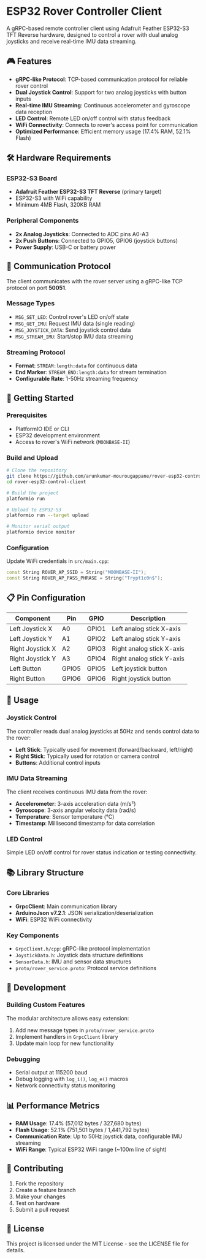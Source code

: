 # ESP32 Rover Controller Client

A gRPC-based remote controller client using Adafruit Feather ESP32-S3 TFT Reverse hardware, designed to control a rover with dual analog joysticks and receive real-time IMU data streaming.

## 🎮 Features

- **gRPC-like Protocol**: TCP-based communication protocol for reliable rover control
- **Dual Joystick Control**: Support for two analog joysticks with button inputs
- **Real-time IMU Streaming**: Continuous accelerometer and gyroscope data reception
- **LED Control**: Remote LED on/off control with status feedback
- **WiFi Connectivity**: Connects to rover's access point for communication
- **Optimized Performance**: Efficient memory usage (17.4% RAM, 52.1% Flash)

## 🛠 Hardware Requirements

### ESP32-S3 Board

- **Adafruit Feather ESP32-S3 TFT Reverse** (primary target)
- ESP32-S3 with WiFi capability
- Minimum 4MB Flash, 320KB RAM

### Peripheral Components

- **2x Analog Joysticks**: Connected to ADC pins A0-A3
- **2x Push Buttons**: Connected to GPIO5, GPIO6 (joystick buttons)
- **Power Supply**: USB-C or battery power

## 📡 Communication Protocol

The client communicates with the rover server using a gRPC-like TCP protocol on port **50051**.

### Message Types

- `MSG_SET_LED`: Control rover's LED on/off state
- `MSG_GET_IMU`: Request IMU data (single reading)
- `MSG_JOYSTICK_DATA`: Send joystick control data
- `MSG_STREAM_IMU`: Start/stop IMU data streaming

### Streaming Protocol

- **Format**: `STREAM:length:data` for continuous data
- **End Marker**: `STREAM_END:length:data` for stream termination
- **Configurable Rate**: 1-50Hz streaming frequency

## 🚀 Getting Started

### Prerequisites

- PlatformIO IDE or CLI
- ESP32 development environment
- Access to rover's WiFi network (`MOONBASE-II`)

### Build and Upload

```bash
# Clone the repository
git clone https://github.com/arunkumar-mourougappane/rover-esp32-control-client.git
cd rover-esp32-control-client

# Build the project
platformio run

# Upload to ESP32-S3
platformio run --target upload

# Monitor serial output
platformio device monitor
```

### Configuration

Update WiFi credentials in `src/main.cpp`:

```cpp
const String ROVER_AP_SSID = String("MOONBASE-II");
const String ROVER_AP_PASS_PHRASE = String("Trypt1c0n$");
```

## 📋 Pin Configuration

| Component        | Pin   | GPIO  | Description               |
| ---------------- | ----- | ----- | ------------------------- |
| Left Joystick X  | A0    | GPIO1 | Left analog stick X-axis  |
| Left Joystick Y  | A1    | GPIO2 | Left analog stick Y-axis  |
| Right Joystick X | A2    | GPIO3 | Right analog stick X-axis |
| Right Joystick Y | A3    | GPIO4 | Right analog stick Y-axis |
| Left Button      | GPIO5 | GPIO5 | Left joystick button      |
| Right Button     | GPIO6 | GPIO6 | Right joystick button     |

## 🎯 Usage

### Joystick Control

The controller reads dual analog joysticks at 50Hz and sends control data to the rover:

- **Left Stick**: Typically used for movement (forward/backward, left/right)
- **Right Stick**: Typically used for rotation or camera control
- **Buttons**: Additional control inputs

### IMU Data Streaming

The client receives continuous IMU data from the rover:

- **Accelerometer**: 3-axis acceleration data (m/s²)
- **Gyroscope**: 3-axis angular velocity data (rad/s)
- **Temperature**: Sensor temperature (°C)
- **Timestamp**: Millisecond timestamp for data correlation

### LED Control

Simple LED on/off control for rover status indication or testing connectivity.

## 📚 Library Structure

### Core Libraries

- **GrpcClient**: Main communication library
- **ArduinoJson v7.2.1**: JSON serialization/deserialization
- **WiFi**: ESP32 WiFi connectivity

### Key Components

- `GrpcClient.h/cpp`: gRPC-like protocol implementation
- `JoystickData.h`: Joystick data structure definitions
- `SensorData.h`: IMU and sensor data structures
- `proto/rover_service.proto`: Protocol service definitions

## 🔧 Development

### Building Custom Features

The modular architecture allows easy extension:

1. Add new message types in `proto/rover_service.proto`
2. Implement handlers in `GrpcClient` library
3. Update main loop for new functionality

### Debugging

- Serial output at 115200 baud
- Debug logging with `log_i()`, `log_e()` macros
- Network connectivity status monitoring

## 📊 Performance Metrics

- **RAM Usage**: 17.4% (57,012 bytes / 327,680 bytes)
- **Flash Usage**: 52.1% (751,501 bytes / 1,441,792 bytes)
- **Communication Rate**: Up to 50Hz joystick data, configurable IMU streaming
- **WiFi Range**: Typical ESP32 WiFi range (~100m line of sight)

## 🤝 Contributing

1. Fork the repository
2. Create a feature branch
3. Make your changes
4. Test on hardware
5. Submit a pull request

## 📄 License

This project is licensed under the MIT License - see the LICENSE file for details.
